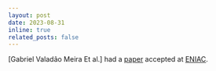 ```yaml
---
layout: post
date: 2023-08-31
inline: true
related_posts: false
---
```


[Gabriel Valadão Meira Et al.] had a <a href="/assets/pdf/papers/eniac23.pdf">paper</a> accepted at <a href="https://www.bracis.dcc.ufmg.br/collocated-events/eniac">ENIAC</a>.